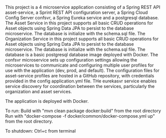 This project is a 4 microservice application consisting of a Spring REST API asset-service, a Sprint REST API configuration server,
a Spring Cloud Config Server confsvr, a Spring Eureka service and a postgresql database.
The Asset Service in this project supports all basic CRUD operations for Asset objects using Spring Data JPA to persist 
to the database microservice. The database is initialize with the schema.sql file.
The Organization Service in this project supports all basic CRUD operations for Asset objects using Spring Data JPA to persist 
to the database microservice. The database is initialize with the schema.sql file.
The database is a basic postgresql database image deployed with Docker.
The confsvr microservice sets up configuration settings allowing the microservices to communicate and configuring 
multiple user profiles for use with the application (dev, prod, and default). The configuration files for asset-service
profiles are hosted in a GitHub repository, with credentials provided in the config application.yml file.
THe eurekasvr service enables service discovery for coordination between the services, particularly the organization
and asset services.

The application is deployed with Docker.

To run:
Build with "mvn clean package docker:build" from the root directory
Run with "docker-compose -f docker/common/docker-compose.yml up" from the root directory.

To shutdown:
Ctrl+c from terminal
